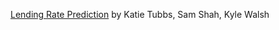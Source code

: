 [Lending Rate Prediction](https://github.com/kew96/LendingRatePrediction/) by Katie Tubbs, Sam Shah, Kyle Walsh
